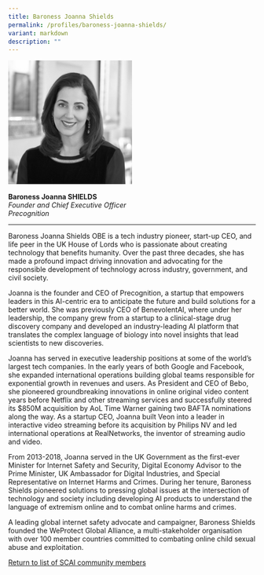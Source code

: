 ```yaml
---
title: Baroness Joanna Shields
permalink: /profiles/baroness-joanna-shields/
variant: markdown
description: ""
---
```

<div style="width:50%"><img src="/images/People/baroness_joanna_shields.jpeg" alt="Baroness Joanna Shields"></div>

**Baroness Joanna SHIELDS**<br>*Founder and Chief Executive Officer*<br>*Precognition*<br>

---

Baroness Joanna Shields OBE is a tech industry pioneer, start-up CEO, and life peer in the UK House of Lords who is passionate about creating technology that benefits humanity. Over the past three decades, she has made a profound impact driving innovation and advocating for the responsible development of technology across industry, government, and civil society.
 
Joanna is the founder and CEO of Precognition, a startup that empowers leaders in this AI-centric era to anticipate the future and build solutions for a better world. She was previously CEO of BenevolentAI, where under her leadership, the company grew from a startup to a clinical-stage drug discovery company and developed an industry-leading AI platform that translates the complex language of biology into novel insights that lead scientists to new discoveries.
 
Joanna has served in executive leadership positions at some of the world’s largest tech companies. In the early years of both Google and Facebook, she expanded international operations building global teams responsible for exponential growth in revenues and users. As President and CEO of Bebo, she pioneered groundbreaking innovations in online original video content years before Netflix and other streaming services and successfully steered its $850M acquisition by AoL Time Warner gaining two BAFTA nominations along the way. As a startup CEO, Joanna built Veon into a leader in interactive video streaming before its acquisition by Philips NV and led international operations at RealNetworks, the inventor of streaming audio and video.
 
From 2013-2018, Joanna served in the UK Government as the first-ever Minister for Internet Safety and Security, Digital Economy Advisor to the Prime Minister, UK Ambassador for Digital Industries, and Special Representative on Internet Harms and Crimes. During her tenure, Baroness Shields pioneered solutions to pressing global issues at the intersection of technology and society including developing AI products to understand the language of extremism online and to combat online harms and crimes.

A leading global internet safety advocate and campaigner, Baroness Shields founded the WeProtect Global Alliance, a multi-stakeholder organisation with over 100 member countries committed to combating online child sexual abuse and exploitation.

[Return to list of SCAI community members](/community)